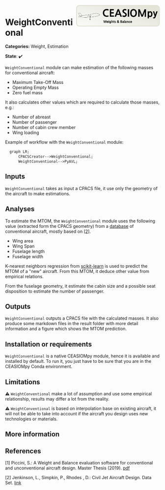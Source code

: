 <img align="right" height="70" src="../../documents/logos/CEASIOMpy_banner_weights.png">

# WeightConventional

**Categories:** Weight, Estimation

**State**: :heavy_check_mark:

`WeightConventional` module can make estimation of the following masses for conventional aircraft:

- Maximum Take-Off Mass
- Operating Empty Mass
- Zero fuel mass

It also calculates other values which are required to calculate those masses, e.g.:

- Number of abreast
- Number of passenger
- Number of cabin crew member
- Wing loading

Example of workflow with the `WeightConventional` module:

```mermaid
  graph LR;
      CPACSCreator-->WeightConventional;
      WeightConventional-->PyAVL;
```

## Inputs

`WeightConventional` takes as input a CPACS file, it use only the geometry of the aircraft to make estimations.

## Analyses

To estimate the MTOM, the `WeightConventional` module uses the following value (extracted form the CPACS geometry) from a [database](files/AircraftData2018_v3_ste.csv) of conventional aircraft, mostly based on [[2]](#CJAD).

- Wing area
- Wing Span
- Fuselage length
- Fuselage width

K-nearest neighbors regression from [scikit-learn](https://scikit-learn.org/stable/modules/generated/sklearn.neighbors.KNeighborsRegressor.html?highlight=kneighbors#sklearn.neighbors.KNeighborsRegressor.kneighbors) is used to predict the MTOM of a "new" aircraft. From this MTOM, it deduce other value from empirical relations.

From the fuselage geometry, it estimate the cabin size and a possible seat disposition to estimate the number of passenger.

## Outputs

`WeightConventional` outputs a CPACS file with the calculated masses. It also produce some markdown files in the result folder with more detail information and a figure which shows the MTOM prediction.

## Installation or requirements

`WeightConventional` is a native CEASIOMpy module, hence it is available and installed by default. To run it, you just have to be sure that you are in the CEASIOMpy Conda environment.

## Limitations

:warning: `WeightConventional` make a lot of assumption and use some empirical relationship, results may differ a lot from the reality.

:warning: `WeightConventional` is based on interpolation base on existing aircraft, it will not be able to take into account if the aircraft you design uses new technologies or materials.

## More information

## References

<a id="Picc19">[1]</a> Piccini, S.: A Weight and Balance evaluation software for conventional and unconventional aircraft design. Master Thesis (2019). [pdf](files/Master_Thesis_report_Stefano_Piccini.pdf)

<a id="CJAD">[2]</a> Jenkinson, L., Simpkin, P., Rhodes
, D.: Civil Jet Aircraft Design. Data Set. [link](https://booksite.elsevier.com/9780340741528/appendices/data-a/default.htm)
